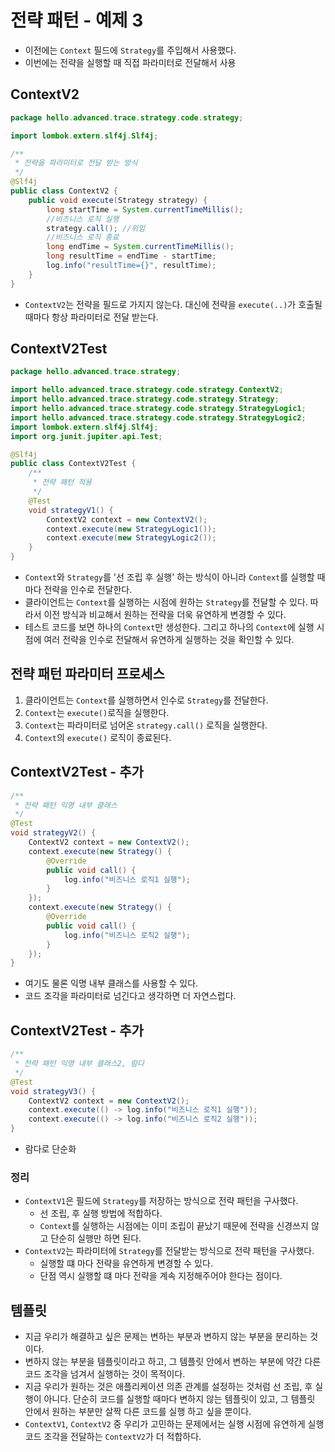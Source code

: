 # 전략 패턴 - 예제 3
- 이전에는 `Context` 필드에 `Strategy`를 주입해서 사용했다.
- 이번에는 전략을 실행할 때 직접 파라미터로 전달해서 사용
## ContextV2
```java
package hello.advanced.trace.strategy.code.strategy;

import lombok.extern.slf4j.Slf4j;

/**
 * 전략을 파라미터로 전달 받는 방식
 */
@Slf4j
public class ContextV2 {
    public void execute(Strategy strategy) {
        long startTime = System.currentTimeMillis();
        //비즈니스 로직 실행
        strategy.call(); //위임
        //비즈니스 로직 종료
        long endTime = System.currentTimeMillis();
        long resultTime = endTime - startTime;
        log.info("resultTime={}", resultTime);
    }
}
```
- `ContextV2`는 전략을 필드로 가지지 않는다. 대신에 전략을 `execute(..)`가 호출될 때마다
항상 파라미터로 전달 받는다.

## ContextV2Test
```java
package hello.advanced.trace.strategy;

import hello.advanced.trace.strategy.code.strategy.ContextV2;
import hello.advanced.trace.strategy.code.strategy.Strategy;
import hello.advanced.trace.strategy.code.strategy.StrategyLogic1;
import hello.advanced.trace.strategy.code.strategy.StrategyLogic2;
import lombok.extern.slf4j.Slf4j;
import org.junit.jupiter.api.Test;

@Slf4j
public class ContextV2Test {
    /**
     * 전략 패턴 적용
     */
    @Test
    void strategyV1() {
        ContextV2 context = new ContextV2();
        context.execute(new StrategyLogic1());
        context.execute(new StrategyLogic2());
    }
}
```
- `Context`와 `Strategy`를 '선 조립 후 실행' 하는 방식이 아니라 `Context`를 실행할 때마다
전략을 인수로 전달한다.
- 클라이언트는 `Context`를 실행하는 시점에 원하는 `Strategy`를 전달할 수 있다. 따라서
  이전 방식과 비교해서 원하는 전략을 더욱 유연하게 변경할 수 있다.
- 테스트 코드를 보면 하나의 `Context`만 생성한다. 그리고 하나의 `Context`에 실행 시점에 여러
전략을 인수로 전달해서 유연하게 실행하는 것을 확인할 수 있다.

## 전략 패턴 파라미터 프로세스
1. 클라이언트는 `Context`를 실행하면서 인수로 `Strategy`를 전달한다.
2. `Context`는 `execute()`로직을 실행한다.
3. `Context`는 파라미터로 넘어온 `strategy.call()` 로직을 실행한다.
4. `Context`의 `execute()` 로직이 종료된다.

## ContextV2Test - 추가
```java
/**
 * 전략 패턴 익명 내부 클래스
 */
@Test
void strategyV2() {
    ContextV2 context = new ContextV2();
    context.execute(new Strategy() {
        @Override
        public void call() {
            log.info("비즈니스 로직1 실행");
        }
    });
    context.execute(new Strategy() {
        @Override
        public void call() {
            log.info("비즈니스 로직2 실행");
        }
    });
}
```
- 여기도 물론 익명 내부 클래스를 사용할 수 있다.
- 코드 조각을 파라미터로 넘긴다고 생각하면 더 자연스럽다.

## ContextV2Test - 추가
```java
/**
 * 전략 패턴 익명 내부 클래스2, 람다
 */
@Test
void strategyV3() {
    ContextV2 context = new ContextV2();
    context.execute(() -> log.info("비즈니스 로직1 실행"));
    context.execute(() -> log.info("비즈니스 로직2 실행"));
}
```
- 람다로 단순화

### 정리
- `ContextV1`은 필드에 `Strategy`를 저장하는 방식으로 전략 패턴을 구사했다.
    - 선 조립, 후 실행 방법에 적합하다.
    - `Context`를 실행하는 시점에는 이미 조립이 끝났기 때문에 전략을 신경쓰지 않고 단순히
    실행만 하면 된다.
- `ContextV2`는 파라미터에 `Strategy`를 전달받는 방식으로 전략 패턴을 구사했다.
    - 실행할 떄 마다 전략을 유연하게 변경할 수 있다.
    - 단점 역시 실행할 떄 마다 전략을 계속 지정해주어야 한다는 점이다.

## 템플릿
- 지금 우리가 해결하고 싶은 문제는 변하는 부분과 변하지 않는 부분을 분리하는 것이다.
- 변하지 않는 부분을 템플릿이라고 하고, 그 템플릿 안에서 변하는 부분에 약간 다른 코드 조각을 넘겨서
실행하는 것이 목적이다.
- 지금 우리가 원하는 것은 애플리케이션 의존 관계를 설정하는 것처럼 선 조립, 후 실행이 아니다. 단순히
  코드를 실행할 때마다 변하지 않는 템플릿이 있고, 그 템플릿 안에서 원하는 부분만 살짝 다른 코드를 실행
  하고 싶을 뿐이다.
- `ContextV1`, `ContextV2` 중 우리가 고민하는 문제에서는 실행 시점에 유연하게 실행 코드 조각을 전달하는
`ContextV2`가 더 적합하다.
